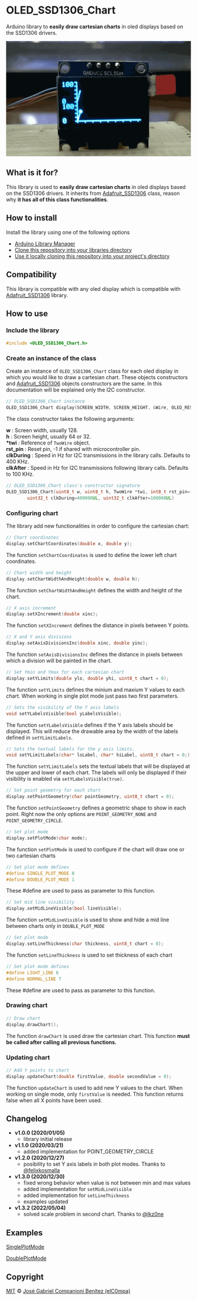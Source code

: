 # OLED_SSD1306_Chart

Arduino library to **easily draw cartesian charts** in oled displays based on the SSD1306 drivers.

![](Demo.gif)

## What is it for?

This library is used to **easily draw cartesian charts** in oled displays based on the SSD1306 drivers. It inherits from [Adafruit_SSD1306](https://github.com/adafruit/Adafruit_SSD1306) class, reason why **it has all of this class functionalities**.

## How to install

Install the library using one of the following options

- [Arduino Library Manager](https://www.arduino.cc/en/Guide/Libraries)
- [Clone this repository into your libraries directory](https://help.github.com/articles/cloning-a-repository/)
- [Use it locally cloning this repository into your project's directory](https://help.github.com/articles/cloning-a-repository/)

## Compatibility

This library is compatible with any oled display which is compatible with [Adafruit_SSD1306](https://github.com/adafruit/Adafruit_SSD1306) library.

## How to use

### **Include the library**

```c++
#include <OLED_SSD1306_Chart.h>
```

### **Create an instance of the class**

Create an instance of `OLED_SSD1306_Chart` class for each oled display in which you would like to draw a cartesian chart. These objects constructors and [Adafruit_SSD1306](https://github.com/adafruit/Adafruit_SSD1306) objects constructors are the same. In this documentation will be explained only the I2C constructor.

```c++
// OLED_SSD1306_Chart instance
OLED_SSD1306_Chart display(SCREEN_WIDTH, SCREEN_HEIGHT, &Wire, OLED_RESET);
```

The class constructor takes the following arguments:

**w** : Screen width, usually 128.  
**h** : Screen height, usually 64 or 32.  
**\*twi** : Reference of `TwoWire` object.  
**rst_pin** : Reset pin, -1 if shared with microcontroller pin.  
**clkDuring** : Speed in Hz for I2C transmissions in the library calls. Defaults to 400 KHz.  
**clkAfter** : Speed in Hz for I2C transmissions following library calls. Defaults to 100 KHz.

```c++
// OLED_SSD1306_Chart class's constructor signature
OLED_SSD1306_Chart(uint8_t w, uint8_t h, TwoWire *twi, int8_t rst_pin=-1,
        uint32_t clkDuring=400000UL, uint32_t clkAfter=100000UL)
```

### **Configuring chart**

The library add new functionalities in order to configure the cartesian chart:

```c++
// Chart coordinates
display.setChartCoordinates(double x, double y);
```

The function `setChartCoordinates` is used to define the lower left chart coordinates.

```c++
// Chart width and height
display.setChartWidthAndHeight(double w, double h);
```

The function `setChartWidthAndHeight` defines the width and height of the chart.

```c++
// X axis increment
display.setXIncrement(double xinc);
```

The function `setXIncrement` defines the distance in pixels between Y points.

```c++
// X and Y axis divisions
display.setAxisDivisionsInc(double xinc, double yinc);
```

The function `setAxisDivisionsInc` defines the distance in pixels between which a division will be painted in the chart.

```c++
// Set Ymin and Ymax for each cartesian chart
display.setYLimits(double ylo, double yhi, uint8_t chart = 0);
```

The function `setYLimits` defines the minium and maxium Y values to each chart. When working in single plot mode just pass two first parameters.

```c++
// Sets the visibility of the Y axis labels
void setYLabelsVisible(bool yLabelsVisible);
```

The function `setYLabelsVisible` defines if the Y axis labels should be displayed. This will reduce the drawable area by the width of the labels defined in `setYLimitLabels`.

```c++
// Sets the textual labels for the y axis limits.
void setYLimitLabels(char* loLabel, char* hiLabel, uint8_t chart = 0;)
```

The function `setYLimitLabels` sets the textual labels that will be displayed at the upper and lower of each chart. The labels will only be displayed if their visibility is enabled via `setYLabelsVisible(true)`.

```c++
// Set point geometry for each chart
display.setPointGeometry(char pointGeometry, uint8_t chart = 0);
```

The function `setPointGeometry` defines a geometric shape to show in each point. Right now the only options are `POINT_GEOMETRY_NONE` and `POINT_GEOMETRY_CIRCLE`.

```c++
// Set plot mode
display.setPlotMode(char mode);
```

The function `setPlotMode` is used to configure if the chart will draw one or two cartesian charts

```c++
// Set plot mode defines
#define SINGLE_PLOT_MODE 0
#define DOUBLE_PLOT_MODE 1
```

These #define are used to pass as parameter to this function.

```c++
// Set mid line visibility
display.setMidLineVisible(bool lineVisible);
```

The function `setMidLineVisible` is used to show and hide a mid line between charts only in `DOUBLE_PLOT_MODE`

```c++
// Set plot mode
display.setLineThickness(char thickness, uint8_t chart = 0);
```

The function `setLineThickness` is used to set thickness of each chart

```c++
// Set plot mode defines
#define LIGHT_LINE 6
#define NORMAL_LINE 7
```

These #define are used to pass as parameter to this function.

### **Drawing chart**

```c++
// Draw chart
display.drawChart();
```

The function `drawChart` is used draw the cartesian chart. This function **must be called after calling all previous functions.**

### **Updating chart**

```c++
// Add Y points to chart
display.updateChart(double firstValue, double secondValue = 0);
```

The function `updateChart` is used to add new Y values to the chart. When working on single mode, only `firstValue` is needed. This function returns false when all X points have been used.

## Changelog

- **v1.0.0 (2020/01/05)**
  - library initial release
- **v1.1.0 (2020/03/21)**
  - added implementation for POINT_GEOMETRY_CIRCLE
- **v1.2.0 (2020/12/27)**
  - posibility to set Y axis labels in both plot modes. Thanks to [@felixkosmalla](https://github.com/felixkosmalla)
- **v1.3.0 (2020/12/30)**
  - fixed wrong behavior when value is not between min and max values
  - added implementation for `setMidLineVisible`
  - added implementation for `setLineThickness`
  - examples updated
- **v1.3.2 (2022/05/04)**
  - solved scale problem in second chart. Thanks to [@lkz0ne](https://github.com/lkz0ne)

## Examples

[SinglePlotMode](https://github.com/elC0mpa/OLED_SSD1306_Chart/blob/master/examples/SinglePlotMode/SinglePlotMode.ino)

[DoublePlotMode](https://github.com/elC0mpa/OLED_SSD1306_Chart/blob/master/examples/DoublePlotMode/DoublePlotMode.ino)

## Copyright

[MIT](../LICENSE.md) © [José Gabriel Companioni Benítez (elC0mpa)](https://github.com/elC0mpa)
